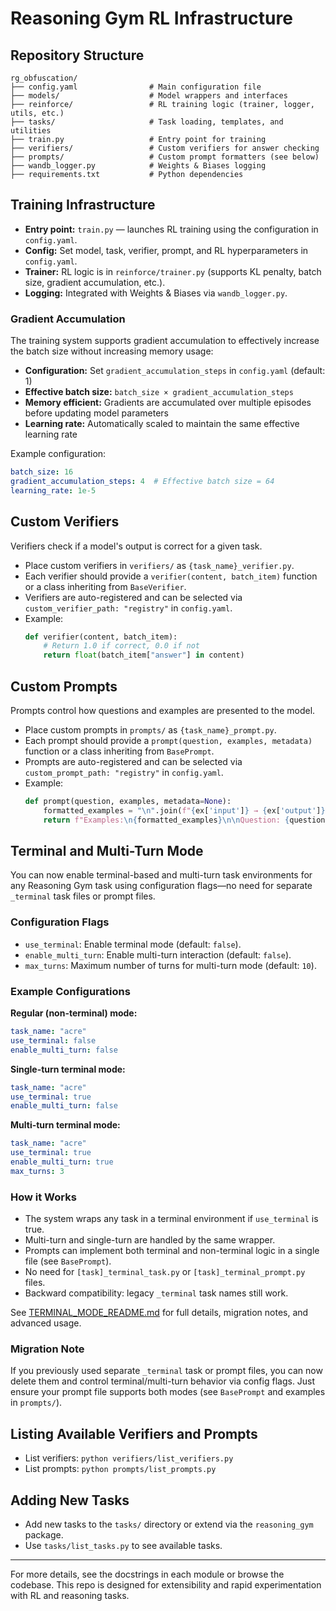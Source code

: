 # Reasoning Gym RL Infrastructure

## Repository Structure

```
rg_obfuscation/
├── config.yaml                # Main configuration file
├── models/                    # Model wrappers and interfaces
├── reinforce/                 # RL training logic (trainer, logger, utils, etc.)
├── tasks/                     # Task loading, templates, and utilities
├── train.py                   # Entry point for training
├── verifiers/                 # Custom verifiers for answer checking
├── prompts/                   # Custom prompt formatters (see below)
├── wandb_logger.py            # Weights & Biases logging
├── requirements.txt           # Python dependencies
```

## Training Infrastructure

- **Entry point:** `train.py` — launches RL training using the configuration in `config.yaml`.
- **Config:** Set model, task, verifier, prompt, and RL hyperparameters in `config.yaml`.
- **Trainer:** RL logic is in `reinforce/trainer.py` (supports KL penalty, batch size, gradient accumulation, etc.).
- **Logging:** Integrated with Weights & Biases via `wandb_logger.py`.

### Gradient Accumulation

The training system supports gradient accumulation to effectively increase the batch size without increasing memory usage:

- **Configuration:** Set `gradient_accumulation_steps` in `config.yaml` (default: 1)
- **Effective batch size:** `batch_size × gradient_accumulation_steps`
- **Memory efficient:** Gradients are accumulated over multiple episodes before updating model parameters
- **Learning rate:** Automatically scaled to maintain the same effective learning rate

Example configuration:
```yaml
batch_size: 16
gradient_accumulation_steps: 4  # Effective batch size = 64
learning_rate: 1e-5
```

## Custom Verifiers

Verifiers check if a model's output is correct for a given task.

- Place custom verifiers in `verifiers/` as `{task_name}_verifier.py`.
- Each verifier should provide a `verifier(content, batch_item)` function or a class inheriting from `BaseVerifier`.
- Verifiers are auto-registered and can be selected via `custom_verifier_path: "registry"` in `config.yaml`.
- Example:
  ```python
  def verifier(content, batch_item):
      # Return 1.0 if correct, 0.0 if not
      return float(batch_item["answer"] in content)
  ```

## Custom Prompts

Prompts control how questions and examples are presented to the model.

- Place custom prompts in `prompts/` as `{task_name}_prompt.py`.
- Each prompt should provide a `prompt(question, examples, metadata)` function or a class inheriting from `BasePrompt`.
- Prompts are auto-registered and can be selected via `custom_prompt_path: "registry"` in `config.yaml`.
- Example:
  ```python
  def prompt(question, examples, metadata=None):
      formatted_examples = "\n".join(f"{ex['input']} → {ex['output']}" for ex in examples)
      return f"Examples:\n{formatted_examples}\n\nQuestion: {question}"
  ```

## Terminal and Multi-Turn Mode

You can now enable terminal-based and multi-turn task environments for any Reasoning Gym task using configuration flags—no need for separate `_terminal` task files or prompt files.

### Configuration Flags

- `use_terminal`: Enable terminal mode (default: `false`).
- `enable_multi_turn`: Enable multi-turn interaction (default: `false`).
- `max_turns`: Maximum number of turns for multi-turn mode (default: `10`).

### Example Configurations

**Regular (non-terminal) mode:**
```yaml
task_name: "acre"
use_terminal: false
enable_multi_turn: false
```

**Single-turn terminal mode:**
```yaml
task_name: "acre"
use_terminal: true
enable_multi_turn: false
```

**Multi-turn terminal mode:**
```yaml
task_name: "acre"
use_terminal: true
enable_multi_turn: true
max_turns: 3
```

### How it Works
- The system wraps any task in a terminal environment if `use_terminal` is true.
- Multi-turn and single-turn are handled by the same wrapper.
- Prompts can implement both terminal and non-terminal logic in a single file (see `BasePrompt`).
- No need for `[task]_terminal_task.py` or `[task]_terminal_prompt.py` files.
- Backward compatibility: legacy `_terminal` task names still work.

See [TERMINAL_MODE_README.md](./TERMINAL_MODE_README.md) for full details, migration notes, and advanced usage.

### Migration Note
If you previously used separate `_terminal` task or prompt files, you can now delete them and control terminal/multi-turn behavior via config flags. Just ensure your prompt file supports both modes (see `BasePrompt` and examples in `prompts/`).

## Listing Available Verifiers and Prompts

- List verifiers: `python verifiers/list_verifiers.py`
- List prompts:   `python prompts/list_prompts.py`

## Adding New Tasks

- Add new tasks to the `tasks/` directory or extend via the `reasoning_gym` package.
- Use `tasks/list_tasks.py` to see available tasks.

---
For more details, see the docstrings in each module or browse the codebase. This repo is designed for extensibility and rapid experimentation with RL and reasoning tasks. 